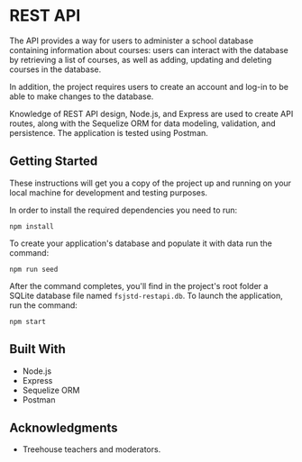 # REST API

The API provides a way for users to administer a school database containing information about courses: users can interact with the database by retrieving a list of courses, as well as adding, updating and deleting courses in the database.

In addition, the project requires users to create an account and log-in to be able to make changes to the database.

Knowledge of REST API design, Node.js, and Express are used to create API routes, along with the Sequelize ORM for data modeling, validation, and persistence. The application is tested using Postman.

## Getting Started

These instructions will get you a copy of the project up and running on your local machine for development and testing purposes.

In order to install the required dependencies you need to run:
```
npm install
```
To create your application's database and populate it with data run the command: 
```
npm run seed
```
After the command completes, you'll find in the project's root folder a SQLite database file named `fsjstd-restapi.db`. To launch the application, run the command: 
```
npm start
```  

## Built With

* Node.js
* Express
* Sequelize ORM
* Postman

## Acknowledgments

* Treehouse teachers and moderators. 
